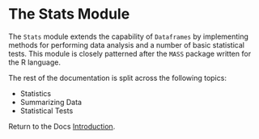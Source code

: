 # The Stats Module

The `Stats` module extends the capability of `Dataframes` by implementing methods for performing data analysis and a number of basic statistical tests. This module is closely patterned after the `MASS` package written for the R language.

The rest of the documentation is split across the following topics:

- Statistics
- Summarizing Data
- Statistical Tests

Return to the Docs [Introduction](../introduction.md).